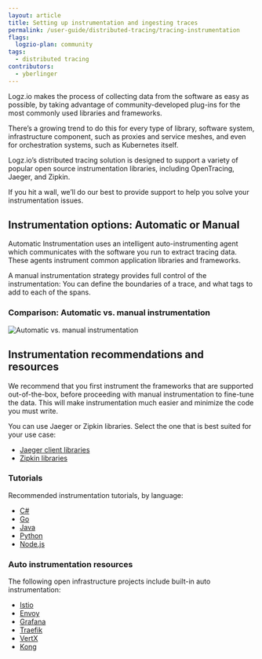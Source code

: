 ```yaml
---
layout: article
title: Setting up instrumentation and ingesting traces
permalink: /user-guide/distributed-tracing/tracing-instrumentation
flags:
  logzio-plan: community
tags:
  - distributed tracing
contributors:
  - yberlinger
---
```

Logz.io makes the process of collecting data from the software as easy as possible, by taking advantage of community-developed plug-ins for the most commonly used libraries and frameworks. 

There’s a growing trend to do this for every type of library, software system, infrastructure component, such as proxies and service meshes, and even for orchestration systems, such as Kubernetes itself.

Logz.io’s distributed tracing solution is designed to support a variety of popular open source instrumentation libraries, including OpenTracing, Jaeger, and Zipkin.

If you hit a wall, we’ll do our best to provide support to help you solve your instrumentation issues. 

## Instrumentation options: Automatic or Manual
Automatic Instrumentation uses an intelligent auto-instrumenting agent which communicates with the software you run to extract tracing data. These agents instrument common application libraries and frameworks. 

A manual instrumentation strategy provides full control of the instrumentation: You can define the boundaries of a trace, and what tags to add to each of the spans.

### Comparison: Automatic vs. manual instrumentation

![Automatic vs. manual instrumentation](https://dytvr9ot2sszz.cloudfront.net/logz-docs/distributed-tracing/compare_instrumentation.png)

## Instrumentation recommendations and resources
We recommend that you first instrument the frameworks that are supported out-of-the-box, before proceeding with manual instrumentation to fine-tune the data. This will make instrumentation much easier and minimize the code you must write.

You can use Jaeger or Zipkin libraries. Select the one that is best suited for your use case:  

* <a href="https://www.jaegertracing.io/docs/latest/client-libraries/#supported-librarieshttps://www.jaegertracing.io/docs/1.17/client-libraries/#supported-libraries" target="_blank">Jaeger client libraries</a> <i class="fas fa-external-link-alt"></i>
* <a href="https://zipkin.io/pages/tracers_instrumentation" target="_blank">Zipkin libraries</a> <i class="fas fa-external-link-alt"></i>

### Tutorials 
Recommended instrumentation tutorials, by language:

* <a href ="https://github.com/yurishkuro/opentracing-tutorial/tree/master/csharp" target="_blank">C#</a> <i class="fas fa-external-link-alt"></i>
* <a href ="https://github.com/yurishkuro/opentracing-tutorial/tree/master/go" target="_blank">Go</a> <i class="fas fa-external-link-alt"></i>
* <a href ="https://github.com/yurishkuro/opentracing-tutorial/tree/master/java" target="_blank">Java</a> <i class="fas fa-external-link-alt"></i>
* <a href ="https://github.com/yurishkuro/opentracing-tutorial/tree/master/python" target="_blank">Python</a> <i class="fas fa-external-link-alt"></i>
* <a href ="https://github.com/yurishkuro/opentracing-tutorial/tree/master/nodejs" target="_blank">Node.js</a> <i class="fas fa-external-link-alt"></i>


### Auto instrumentation resources
The following open infrastructure projects include built-in auto instrumentation:

* <a href ="https://istio.io/latest/docs/tasks/observability/distributed-tracing/jaeger/" target="_blank">Istio</a> <i class="fas fa-external-link-alt"></i>
* <a href ="https://www.envoyproxy.io/docs/envoy/latest/start/sandboxes/jaeger_tracing" target="_blank">Envoy</a> <i class="fas fa-external-link-alt"></i>
* <a href ="https://grafana.com/docs/grafana/latest/administration/configuration/" target="_blank">Grafana</a> <i class="fas fa-external-link-alt"></i>
* <a href ="https://docs.traefik.io/observability/tracing/jaeger/" target="_blank">Traefik</a> <i class="fas fa-external-link-alt"></i>
* <a href ="https://vertx-ci.github.io/vertx-4-preview/docs/vertx-opentracing/java/" target="_blank">VertX</a> <i class="fas fa-external-link-alt"></i>
* <a href ="https://docs.konghq.com/hub/kong-inc/zipkin/" target="_blank">Kong</a> <i class="fas fa-external-link-alt"></i>